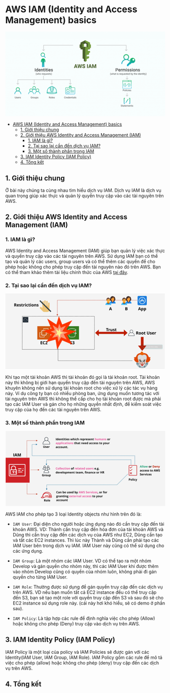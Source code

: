 # AWS IAM (Identity and Access Management) basics

![aws-iam-overview](../.gitbook/assets/IAM-Identities-and-permission.png)

- [AWS IAM (Identity and Access Management) basics](#aws-iam-identity-and-access-management-basics)
  - [1. Giới thiệu chung](#1-giới-thiệu-chung)
  - [2. Giới thiệu AWS Identity and Access Management (IAM)](#2-giới-thiệu-aws-identity-and-access-management-iam)
    - [1. IAM là gì?](#1-iam-là-gì)
    - [2. Tại sao lại cần đến dịch vụ IAM?](#2-tại-sao-lại-cần-đến-dịch-vụ-iam)
    - [3. Một số thành phần trong IAM](#3-một-số-thành-phần-trong-iam)
  - [3. IAM Identity Policy (IAM Policy)](#3-iam-identity-policy-iam-policy)
  - [4. Tổng kết](#4-tổng-kết)

## 1. Giới thiệu chung

Ở bài này chúng ta cùng nhau tìm hiểu dịch vụ IAM. Dịch vụ IAM là dịch vụ quan trọng giúp xác thực và quản lý quyền truy cập vào các tài nguyên trên AWS. 

## 2. Giới thiệu AWS Identity and Access Management (IAM)

### 1. IAM là gì?

AWS Identity and Access Management (IAM) giúp bạn quản lý việc xác thực và quyền truy cập vào các tài nguyên trên AWS. Sử dụng IAM bạn có thể tạo và quản lý các users, group users và có thể thêm các quyền để cho phép hoặc không cho phép truy cập đến tài nguyên nào đó trên AWS. Bạn có thể tham khảo thêm tài liệu chính thức của AWS [tại đây](https://aws.amazon.com/vi/iam/).

### 2. Tại sao lại cần đến dịch vụ IAM?

![why-we-need-iam-service](../.gitbook/assets/iam-2.png)

Khi tạo một tài khoản AWS thì tài khoản đó gọi là tài khoản root. Tài khoản này thì không bị giới hạn quyền truy cập đến tài nguyên trên AWS, AWS khuyên không nên sử dụng tài khoản root cho việc xử lý các tác vụ hàng này. Ví dụ công ty bạn có nhiều phòng ban, ứng dụng muốn tương tác với tài nguyên trên AWS thì không thể cấp cho họ tài khoản root được mà phải tạo các IAM User và gán cho họ những quyền nhất định, để kiểm soát việc truy cập của họ đến các tài nguyên trên AWS.

### 3. Một số thành phần trong IAM

![identity-objects-type](../.gitbook/assets/iam-4.png)

AWS IAM cho phép tạo 3 loại Identity objects như hình trên đó là:

- `IAM User`: Đại diện cho người hoặc ứng dụng nào đó cần truy cập đến tài khoản AWS. VD: Thành cần truy cập đến hóa đơn của tài khoản AWS và Dũng thì cần truy cập đến các dịch vụ của AWS như EC2, Dũng cần tạo và tắt các EC2 instances. Thì lúc này Thành và Dũng cần phải tạo các IAM User bên trong dịch vụ IAM. IAM User này cũng có thể sử dụng cho các ứng dụng.

- `IAM Group`: Là một nhóm các IAM User. VD có thể tạo ra một nhóm Develop và gán quyền cho nhóm này, thì các IAM User khi được thêm vào nhóm Develop cũng có quyền của nhóm luôn, không phải đi gán quyền cho từng IAM User.

- `IAM Role`: Thường được sử dụng để gán quyền truy cập đến các dịch vụ trên AWS. VD nếu bạn muốn tất cả EC2 instance đều có thể truy cập đến S3, bạn sẽ tạo một role với quyền truy cập đến S3 và sau đó sẽ cho EC2 instance sử dụng role này. (cái này hơi khó hiểu, sẽ có demo ở phần sau).

- `IAM Policy`: Là tập hợp các rule để định nghĩa việc cho phép (Allow) hoặc không cho phép (Deny) truy cập vào dịch vụ trên AWS.

## 3. IAM Identity Policy (IAM Policy)

IAM Policy là một loại của policy và IAM Policies sẽ được gán với các Identity(IAM User, IAM Group, IAM Role). IAM Policy gồm các rule để mô tả việc cho phép (allow) hoặc không cho phép (deny) truy cập đến các dịch vụ trên AWS.

## 4. Tổng kết
